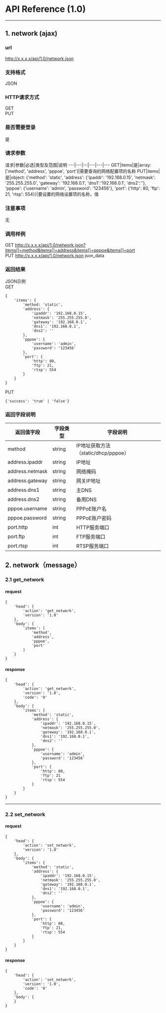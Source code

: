 # API Reference (1.0)
---

## 1. network (ajax)

### url
http://x.x.x.x/api/1.0/network.json

### 支持格式
JSON

### HTTP请求方式
GET  
PUT

### 是否需要登录
是

### 请求参数
请求|参数|必选|类型及范围|说明
---|---|:-:|---|---|---
GET|items|是|array: ['method', 'address', 'pppoe', 'port']|需要查询的网络配置项的名称
PUT|items|是|object: {'method': 'static', 'address': {'ipaddr': '192.168.0.15', 'netmask': '255.255.255.0', 'gateway': '192.168.0.1', 'dns1':'192.168.0.1', 'dns2':''}, 'pppoe': {'username': 'admin', 'password': '123456'}, 'port': {'http': 80, 'ftp': 21, 'rtsp': 554}}|要设置的网络设置项的名称，值

### 注意事项
无

### 调用样例
GET http://x.x.x.x/api/1.0/network.json?items[]=method&items[]=address&items[]=pppoe&items[]=port  
PUT http://x.x.x.x/api/1.0/network.json json_data

### 返回结果
JSON示例  
GET

	{
		'items': {
			'method: 'static',
            'address': {
                'ipaddr': '192.168.0.15',
                'netmask': '255.255.255.0',
                'gateway': '192.168.0.1',
                'dns1': '192.168.0.1',
                'dns2': ''
            },
            'pppoe': {
                'username': 'admin',
                'password': '123456'
            },
            'port': {
                'http': 80,
				'ftp': 21,
                'rtsp': 554
            }
		}
	}
	
PUT

	{'success': 'true' | 'false'}
	
### 返回字段说明
返回值字段|字段类型|字段说明
---|---|---
method|string|IP地址获取方法（static/dhcp/pppoe）
address.ipaddr|string|IP地址
address.netmask|string|网络掩码
address.gateway|string|网关IP地址
address.dns1|string|主DNS
address.dns2|string|备用DNS
pppoe.username|string|PPPoE账户名
pppoe.password|string|PPPoE账户密码
port.http|int|HTTP服务端口
port.ftp|int|FTP服务端口
port.rtsp|int|RTSP服务端口

## 2. network（message）

### 2.1 get_network
#### request
    {
		'head': {
            'action': 'get_network',
            'version': '1.0'
		},
        'body': {
            'items': [
                'method',
                'address',
                'pppoe',
                'port'
		    ]
        }
    }
#### response
    {
		'head': {
            'action': 'get_network',
            'version': '1.0',
            'code': '0'
		},
        'body': {
            'items': {
                'method': 'static',
                'address': {
                    'ipaddr': '192.168.0.15',
                    'netmask': '255.255.255.0',
                    'gateway': '192.168.0.1',
                    'dns1': '192.168.0.1',
                    'dns2': ''
                },
                'pppoe': {
                    'username': 'admin',
                    'password': '123456'
                },
                'port': {
                    'http': 80,
					'ftp': 21
                    'rtsp': 554
                }
            }
        }
    }
---
### 2.2 set_network
#### request
    {
		'head': {
            'action': 'set_network',
            'version': '1.0'
        },
        'body': {
            'items': {
                'method': 'static',
                'address': {
                    'ipaddr': '192.168.0.15',
                    'netmask': '255.255.255.0',
                    'gateway': '192.168.0.1',
                    'dns1': '192.168.0.1',
                    'dns2': ''
                },
                'pppoe': {
                    'username': 'admin',
                    'password': '123456'
                },
                'port': {
                    'http': 80,
					'ftp': 21,
                    'rtsp': 554
                }
            }
		}
    }
#### response
    {
		'head': {
            'action': 'set_network',
            'version': '1.0',
			'code': '0'
		},
        'body': {
		}
    }
